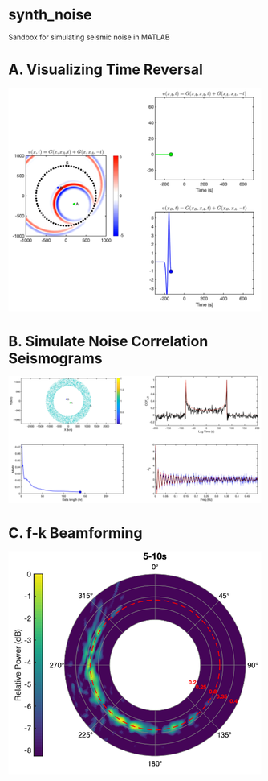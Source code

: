 # synth_noise
Sandbox for simulating seismic noise in MATLAB

# A. Visualizing Time Reversal

![](./_resources/a_visualize_time_reversal.png)


# B. Simulate Noise Correlation Seismograms

![](./_resources/b_simulate_noise_seismograms.png)


# C. f-k Beamforming

![](./_resources/c_beamforming_fk.png)

